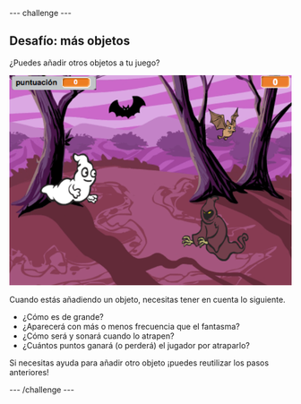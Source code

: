 \--- challenge \---

## Desafío: más objetos

¿Puedes añadir otros objetos a tu juego?

![screenshot](images/ghost-final.png)

Cuando estás añadiendo un objeto, necesitas tener en cuenta lo siguiente.

+ ¿Cómo es de grande?
+ ¿Aparecerá con más o menos frecuencia que el fantasma?
+ ¿Cómo será y sonará cuando lo atrapen?
+ ¿Cuántos puntos ganará (o perderá) el jugador por atraparlo?

Si necesitas ayuda para añadir otro objeto ¡puedes reutilizar los pasos anteriores!

\--- /challenge \---